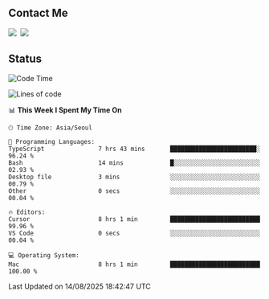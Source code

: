 ## Contact Me
<a href="https://instagram.com/_hongrok"><img src="https://img.shields.io/badge/Instagram-E4405F?style=for-the-badge&logo=Instagram&logoColor=white"/></a>&nbsp;
<img src="https://img.shields.io/badge/HongRok @hlog2e-5865F2?style=for-the-badge&logo=Discord&logoColor=white"/>&nbsp;

## Status

<!--START_SECTION:waka-->
![Code Time](http://img.shields.io/badge/Code%20Time-1%2C002%20hrs%2057%20mins-blue)

![Lines of code](https://img.shields.io/badge/From%20Hello%20World%20I%27ve%20Written-722.1%20thousand%20lines%20of%20code-blue)

📊 **This Week I Spent My Time On** 

```text
🕑︎ Time Zone: Asia/Seoul

💬 Programming Languages: 
TypeScript               7 hrs 43 mins       ████████████████████████░   96.24 % 
Bash                     14 mins             █░░░░░░░░░░░░░░░░░░░░░░░░   02.93 % 
Desktop file             3 mins              ░░░░░░░░░░░░░░░░░░░░░░░░░   00.79 % 
Other                    0 secs              ░░░░░░░░░░░░░░░░░░░░░░░░░   00.04 % 

🔥 Editors: 
Cursor                   8 hrs 1 min         █████████████████████████   99.96 % 
VS Code                  0 secs              ░░░░░░░░░░░░░░░░░░░░░░░░░   00.04 % 

💻 Operating System: 
Mac                      8 hrs 1 min         █████████████████████████   100.00 % 
```


 Last Updated on 14/08/2025 18:42:47 UTC
<!--END_SECTION:waka-->
